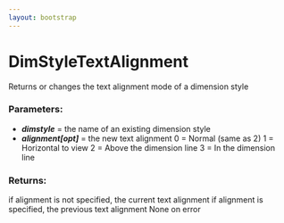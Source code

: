 ```yaml
---
layout: bootstrap
---
```


# DimStyleTextAlignment

Returns or changes the text alignment mode of a dimension style
        

### Parameters:

- ***dimstyle*** = the name of an existing dimension style
- ***alignment[opt]*** = the new text alignment
    0 = Normal (same as 2)
    1 = Horizontal to view
    2 = Above the dimension line
    3 = In the dimension line
        

### Returns:


if alignment is not specified, the current text alignment
if alignment is specified, the previous text alignment
None on error
        
